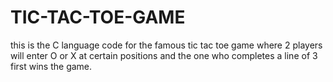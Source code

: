 # TIC-TAC-TOE-GAME
this is the C language code for the famous tic tac toe game  where 2 players will enter O or X at certain positions and the one who completes a line of 3 first wins the game.
